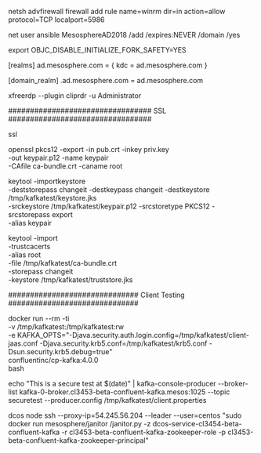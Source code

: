 netsh advfirewall firewall add rule name=winrm dir=in action=allow protocol=TCP localport=5986


net user ansible MesosphereAD2018 /add /expires:NEVER /domain /yes

export OBJC_DISABLE_INITIALIZE_FORK_SAFETY=YES



[realms]
    ad.mesosphere.com = {
        kdc = ad.mesosphere.com
    }

[domain_realm]
    .ad.mesosphere.com = ad.mesosphere.com


xfreerdp --plugin cliprdr -u Administrator 



#################################
SSL
#################################

ssl

openssl pkcs12 -export -in pub.crt -inkey priv.key \
               -out keypair.p12 -name keypair \
               -CAfile ca-bundle.crt -caname root

keytool -importkeystore \
        -deststorepass changeit -destkeypass changeit -destkeystore /tmp/kafkatest/keystore.jks \
        -srckeystore /tmp/kafkatest/keypair.p12 -srcstoretype PKCS12 -srcstorepass export \
        -alias keypair


keytool -import \
  -trustcacerts \
  -alias root \
  -file /tmp/kafkatest/ca-bundle.crt \
  -storepass changeit \
  -keystore /tmp/kafkatest/truststore.jks



##############################
Client Testing
##############################

  docker run --rm -ti \
-v /tmp/kafkatest:/tmp/kafkatest:rw \
-e KAFKA_OPTS="-Djava.security.auth.login.config=/tmp/kafkatest/client-jaas.conf -Djava.security.krb5.conf=/tmp/kafkatest/krb5.conf -Dsun.security.krb5.debug=true" \
confluentinc/cp-kafka:4.0.0 \
bash

echo "This is a secure test at $(date)" | kafka-console-producer --broker-list kafka-0-broker.cl3453-beta-confluent-kafka.mesos:1025 --topic securetest --producer.config /tmp/kafkatest/client.properties




dcos node ssh --proxy-ip=54.245.56.204 --leader --user=centos "sudo docker run mesosphere/janitor /janitor.py -z dcos-service-cl3454-beta-confluent-kafka -r cl3453-beta-confluent-kafka-zookeeper-role -p cl3453-beta-confluent-kafka-zookeeper-principal"